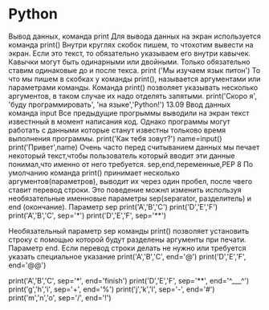 # Python
Вывод данных, команда print Для вывода данных на экран используется команда print() Внутри круглях скобок пишем, то чтохотим вывести на экран. Если это текст, то обязательно указываем его внутри кавычек. Кавычки могут быть одинарными или двойными. Только обязательно ставим одинаковые до и после текса. print ('Мы изучаем язык питон') То что мы пишем в скобках у команды print(), называется аргументами или параметрами команды. Команда print() позволяет указывать несколько аргументов, в таком случае их надо отделять запятыми. print('Скоро я', 'буду программировать', 'на языке','Python!') 13.09 Ввод данных команда input Все предыдущие прогрыммы выводили на экран текст известнный в момент написания код. Однако программы могут работать с данными которые станут известны тольково время выполнения программы. print('Как тебя зовут?') name=input() print('Привет',name) Очень часто перед считыванием данных мы печает некоторый текст,чтобы пользователь который вводит эти данные понимал,что именно от него требуется. sep,end,переменные,PEP 8 По умолчанию команда print() принимает несколько аргументов(параметров), выводит их через один пробел, после чвего ставит перевод строки. Это поведение можнл изменить используя необязательные именновые параметры sep(separator, разделитель) и end (окончание). Параметр sep print('A','B','C') print('D','E','F')
print('A','B','C', sep='*') print('D','E','F', sep='**')

Необязательный параметр sep команды print() позволяет установить строку с помощью которой будут разделены аргументы при печати. Параметр end. Если перевод строки делать не нужно или требуется указать специальное указание print('A','B','C', end='@') print('D','E','F', end='@@')

print('A','B','C', sep='*', end='finish') print('D','E','F', sep='**', end='^___^') print('g','h','i', sep='+', end='%') print('j','k','l', sep='-', end='#') print('m','n','o', sep='/', end='!')
